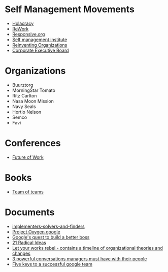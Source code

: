 
# Self Management Movements 

* [Holacracy](http://www.holacracy.org/)
* [ReWork](https://rework.withgoogle.com/)
* [Responsive.org](http://www.responsive.org/)
* [Self management institute](http://www.self-managementinstitute.org/)
* [Reinventing Organizations](http://www.reinventingorganizations.com/)
* [Corporate Executive Board](https://www.cebglobal.com/)

# Organizations

* Buurztorg
* MorningStar Tomato
* Ritz Carlton
* Nasa Moon Mission
* Navy Seals
* Hortio Nelson
* Semco
* Favi

# Conferences

* [Future of Work](http://www.responsiveconference.com/#what-is-responsive)

# Books

* [Team of teams](http://www.nickols.us/TeamofTeams.pdf)

# Documents

* [implementers-solvers-and-finders](https://rkoutnik.com/2016/04/21/implementers-solvers-and-finders.html)
* [Project Oxygen google](https://www.thestreet.com/story/12328981/1/googles-project-oxygen-pumps-fresh-air-into-management.html)
* [Google's quest to build a better boss](http://www.nytimes.com/2011/03/13/business/13hire.html?smid=pl-share&_r=0)
* [21 Radical Ideas](https://medium.com/responsive-engineering/i-have-21-radical-ideas-b428414a4efc#.k8xe35y89)
* [Let your works rebel - contains a timeline of organizational theories and changes](https://hbr.org/cover-story/2016/10/let-your-workers-rebel)
* [3 powerful conversations managers must have with their people](http://firstround.com/review/three-powerful-conversations-managers-must-have-to-develop-their-people/)
* [Five keys to a successful google team](https://rework.withgoogle.com/blog/five-keys-to-a-successful-google-team/)

